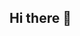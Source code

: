 ## Hi there 👋

<!--
**ronakiips/ronakiips** is a ✨ _special_ ✨ repository because its `README.md` (this file) appears on your GitHub profile.

I am a student at the International Institute for Population Sciences, Mumbai. I research on examining infant mortality clustering in South Asian countries.

Here are some ideas to get you started:

- 🔭 I’m currently working on ...
- 🌱 I’m currently learning ...
- 👯 I’m looking to collaborate on ...
- 🤔 I’m looking for help with ...
- 💬 Ask me about ...
- 📫 How to reach me: ...
- 😄 Pronouns: ...
- ⚡ Fun fact: ...
-->
